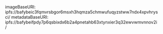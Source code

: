 imageBaseURI: ipfs://bafybeic3fqmvrsbgor6msxh3hqmza5chmwufuqyzstww7ndx4xpvhrysci/
metadataBaseURI: ipfs://bafybeifpdy7p6qsbixdx6b2a4pnetahb63xtynxier3q32ewvwmvnnov2i/